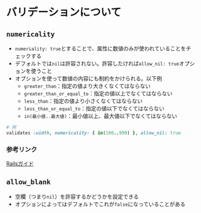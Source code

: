 # バリデーションについて

## `numericality`
- `numeriality: true`とすることで、属性に数値のみが使われていることをチェックする
- デフォルトでは`nil`は許容されない。許容したければ`allow_nil: true`オプションを使うこと
- オプションを使って数値の内容にも制約をかけられる。以下例
  - `greater_than`：指定の値より大きくなくてはならない
  - `greater_than_or_equal_to`：指定の値以上でなくてはならない
  - `less_than`：指定の値より小さくなくてはならない
  - `less_than_or_equal_to`：指定の値以下でなくてはならない
  - `in(最小値..最大値)`：最小値以上、最大値以下でなくてはならない
```rb
# 例
validates :width, numericality: { in(100..999) }, allow_nil: true
```
### 参考リンク
[Railsガイド](https://railsguides.jp/active_record_validations.html#numericality)

## `allow_blank`
- 空欄（つまり`nil`）を許容するかどうかを設定できる
- オプションによってはデフォルトでこれが`false`になっていることがある